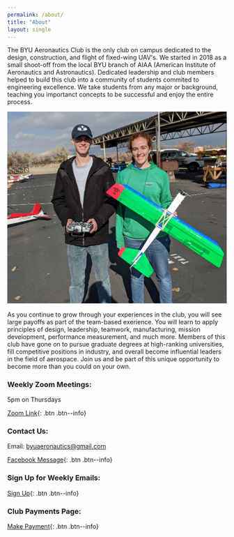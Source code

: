 ```yaml
---
permalink: /about/
title: "About"
layout: single
---
```


The BYU Aeronautics Club is the only club on campus dedicated to the design, construction, and flight of fixed-wing UAV's. We started in 2018 as a small shoot-off from the local BYU branch of AIAA (American Institute of Aeronautics and Astronautics). Dedicated leadership and club members helped to build this club into a community of students commited to engineering excellence. We take students from any major or background, teaching you importanct concepts to be successful and enjoy the entire process. 

![alt text](../assets/images/About_Photo.jpg)

As you continue to grow through your experiences in the club, you will see large payoffs as part of the team-based exerience. You will learn to apply principles of design, leadership, teamwork, manufacturing, mission development, performance measurement, and much more. Members of this club have gone on to pursue graduate degrees at high-ranking universities, fill competitive positions in industry, and overall become influential leaders in the field of aerospace. Join us and be part of this unique opportunity to become more than you could on your own.

### Weekly Zoom Meetings: 
5pm on Thursdays

[Zoom Link](<https://byu.zoom.us/my/aeronautics>){: .btn .btn--info}

### Contact Us:
Email: byuaeronautics@gmail.com

[Facebook Message](<http://facebook.com/BYUAeronautics>){: .btn .btn--info}

### Sign Up for Weekly Emails:
[Sign Up](<http://eepurl.com/do8S9T>){: .btn .btn--info}

### Club Payments Page:
[Make Payment](<https://commerce.cashnet.com/webcaroc>){: .btn .btn--info}
